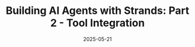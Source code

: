 ---
title: "Building AI Agents with Strands: Part 2 - Tool Integration"
description: Learn how to connect your AI agent to the real world using built-in and custom tools with the Strands Agents SDK, including implementing glossary management and calculator functionalities for your computer science subject expert agent.
url: https://community.aws/content/2xP8NYlAQUN0feRpeq9xqhj0i7u/building-ai-agents-with-strands-part-2-tool-integration?trk=2af10798-ef42-4f17-9c3b-3ea26b3c37db&sc_channel=el
date: 2025-05-21
image: "https://community.aws/_next/image?url=https%3A%2F%2Fassets.community.aws%2Fa%2F2xPsnYJdW8cQoZXvFHosASzVVVM%2FBuil.webp%3FimgSize%3D1000x525&w=2048&q=75"
skillLevel: Beginner
frameworks:
  - Strands
services:
  - Amazon Bedrock
category: Blog
---